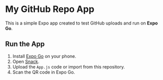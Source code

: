 # My GitHub Repo App

This is a simple Expo app created to test GitHub uploads and run on **Expo Go**.

## Run the App
1. Install [Expo Go](https://expo.dev/client) on your phone.
2. Open [Snack](https://snack.expo.dev/).
3. Upload the `App.js` code or import from this repository.
4. Scan the QR code in Expo Go.

